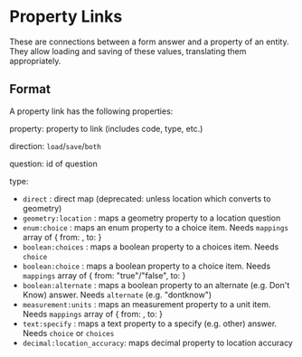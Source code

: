 # Property Links

These are connections between a form answer and a property of an entity. They allow loading and saving of these values, translating them appropriately.

## Format

A property link has the following properties:

property: property to link (includes code, type, etc.)

direction: `load`/`save`/`both`

question: id of question

type: 

* `direct` : direct map (deprecated: unless location which converts to geometry)
* `geometry:location` : maps a geometry property to a location question
* `enum:choice` : maps an enum property to a choice item. Needs `mappings` array of { from: <enum code>, to: <choice id> }
* `boolean:choices` : maps a boolean property to a choices item. Needs `choice`
* `boolean:choice` : maps a boolean property to a choice item. Needs `mappings` array of { from: "true"/"false", to: <choice id> }
* `boolean:alternate` : maps a boolean property to an alternate (e.g. Don't Know) answer. Needs `alternate` (e.g. "dontknow")
* `measurement:units` : maps an measurement property to a unit item. Needs `mappings` array of { from: <entity unit id>, to: <question units id> }
* `text:specify` : maps a text property to a specify (e.g. other) answer. Needs `choice` or `choices`
* `decimal:location_accuracy`: maps decimal property to location accuracy
